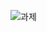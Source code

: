 ![과제](https://github.com/krbibi/oz_class_backend/assets/153698028/cef4ef69-a0ac-4713-9354-98bac8dc6c6d)
